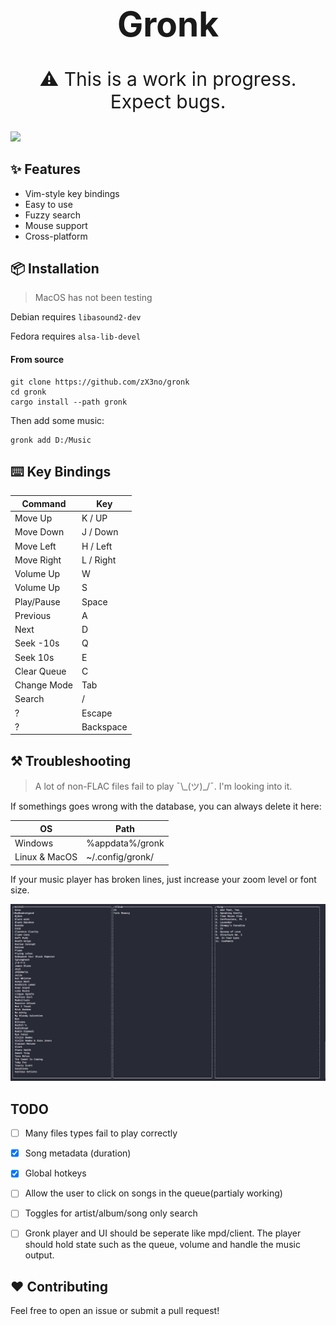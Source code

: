 <h1 align="center" style="font-size: 55px">Gronk</h1>
<p align="center" style="font-size: 30px">⚠️ This is a work in progress. Expect bugs.</p>

<div align="center" style="display:inline">
      <img src="media/gronk-2x.gif">
</div>

## ✨ Features
- Vim-style key bindings
- Easy to use
- Fuzzy search
- Mouse support
- Cross-platform

## 📦 Installation

> MacOS has not been testing

Debian requires `libasound2-dev`

Fedora requires `alsa-lib-devel`

#### From source

```
git clone https://github.com/zX3no/gronk
cd gronk
cargo install --path gronk
```

Then add some music:
```
gronk add D:/Music
```

## ⌨️ Key Bindings

| Command     | Key       |
|-------------|-----------|
| Move Up     | K / UP    |
| Move Down   | J / Down  |
| Move Left   | H / Left  |
| Move Right  | L / Right |
| Volume Up   | W         |
| Volume Up   | S         |
| Play/Pause  | Space     |
| Previous    | A         |
| Next        | D         |
| Seek -10s   | Q         |
| Seek 10s    | E         |
| Clear Queue | C         |
| Change Mode | Tab       |
| Search      | /         |
| ?           | Escape    |
| ?           | Backspace |


## ⚒️ Troubleshooting
> A lot of non-FLAC files fail to play ¯\\\_(ツ)_/¯. I'm looking into it.

If somethings goes wrong with the database, you can always delete it here:

| OS            | Path             |
|---------------|------------------|
| Windows       | %appdata%/gronk  |
| Linux & MacOS | ~/.config/gronk/ |

If your music player has broken lines, just increase your zoom level or font size.

![](media/broken.png)


## TODO
- [ ] Many files types fail to play correctly

- [x] Song metadata (duration)

- [x] Global hotkeys

- [ ] Allow the user to click on songs in the queue(partialy working)

- [ ] Toggles for artist/album/song only search

- [ ] Gronk player and UI should be seperate like mpd/client. The player should hold state such as the queue, volume and handle the music output.

## ❤️ Contributing

Feel free to open an issue or submit a pull request!